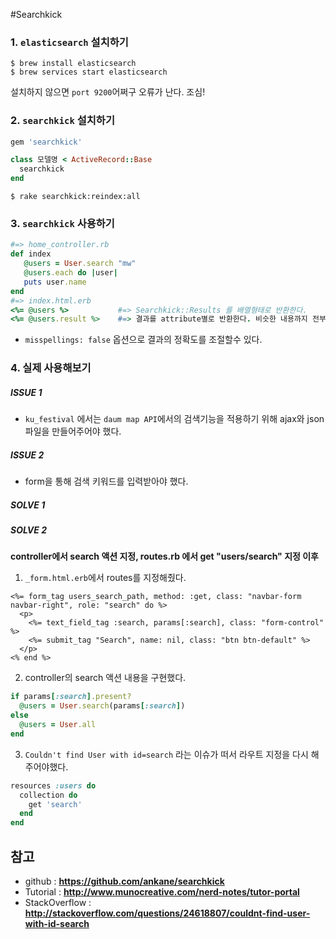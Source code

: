 #Searchkick
### 1. `elasticsearch` 설치하기
```terminal
$ brew install elasticsearch
$ brew services start elasticsearch
```
설치하지 않으면 `port 9200`어쩌구 오류가 난다. 조심!

### 2. `searchkick` 설치하기
```ruby
gem 'searchkick'
```
```ruby
class 모델명 < ActiveRecord::Base
  searchkick
end
```
```terminal
$ rake searchkick:reindex:all
```

### 3. `searchkick` 사용하기
```ruby
#=> home_controller.rb
def index
   @users = User.search "mw"
   @users.each do |user|
   puts user.name
end
#=> index.html.erb
<%= @users %>			#=> Searchkick::Results 를 배열형태로 반환한다.
<%= @users.result %>	#=> 결과를 attribute별로 반환한다. 비슷한 내용까지 전부 반환한다.
```
* `misspellings: false` 옵션으로 결과의 정확도를 조절할수 있다.

### 4. 실제 사용해보기
##### ISSUE 1
* `ku_festival` 에서는 `daum map API`에서의 검색기능을 적용하기 위해 ajax와 json파일을 만들어주어야 했다.

##### ISSUE 2
* form을 통해 검색 키워드를 입력받아야 했다.

##### SOLVE 1

##### SOLVE 2
**controller에서 search 액션 지정, routes.rb 에서 get "users/search" 지정 이후**
1. `_form.html.erb`에서 routes를 지정해줬다.
```erb
<%= form_tag users_search_path, method: :get, class: "navbar-form navbar-right", role: "search" do %>
  <p>
    <%= text_field_tag :search, params[:search], class: "form-control" %>
    <%= submit_tag "Search", name: nil, class: "btn btn-default" %>
  </p>
<% end %>
```

2. controller의 search 액션 내용을 구현했다.
```ruby
if params[:search].present?
  @users = User.search(params[:search])
else
  @users = User.all
end
```

3. `Couldn't find User with id=search` 라는 이슈가 떠서 라우트 지정을 다시 해주어야했다.
```ruby
resources :users do
  collection do
    get 'search'
  end
end
```

## 참고
* github : **https://github.com/ankane/searchkick**
* Tutorial : **http://www.munocreative.com/nerd-notes/tutor-portal**
* StackOverflow : **http://stackoverflow.com/questions/24618807/couldnt-find-user-with-id-search**